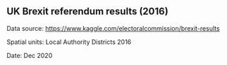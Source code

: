 ## UK Brexit referendum results (2016)

Data source: https://www.kaggle.com/electoralcommission/brexit-results

Spatial units: Local Authority Districts 2016

Date: Dec 2020